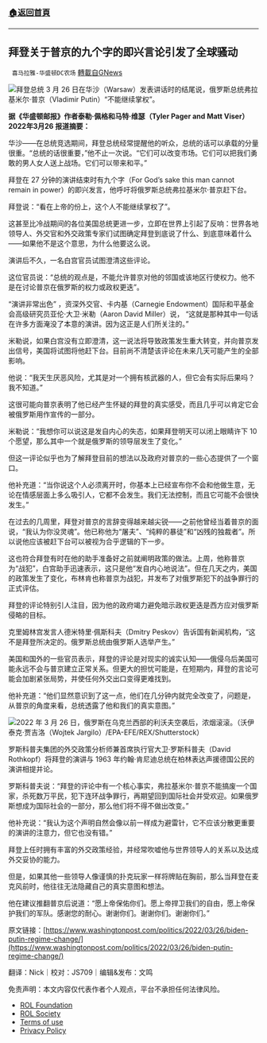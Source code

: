 ###  [:house:返回首頁](https://github.com/ourhimalayas/txt)
---


## 拜登关于普京的九个字的即兴言论引发了全球骚动
` 喜马拉雅-华盛顿DC农场` [轉載自GNews](https://gnews.org/zh-hans/2282933/)

![](https://assets.gnews.org/wp-content/uploads/2022/04/拜登关于普京的九个字的即兴言论引发了全球骚动.jpg)拜登总统 3 月 26 日在华沙（Warsaw）发表讲话时的结尾说，俄罗斯总统弗拉基米尔·普京（Vladimir Putin）“不能继续掌权”。

**据《华盛顿邮报》作者泰勒·佩格和马特·维瑟（Tyler Pager and Matt Viser）2022年3月26 报道摘要：**

华沙——在总统竞选期间，拜登总统经常提醒他的听众，总统的话可以承载的分量很重。“总统的话很重要，”他不止一次说。“它们可以改变市场。它们可以把我们勇敢的男人女人送上战场。它们可以带来和平。”

拜登在 27 分钟的演讲结束时有九个字（For God’s sake this man cannot remain in power）的即兴发言，他呼吁将俄罗斯总统弗拉基米尔·普京赶下台。

拜登说：“看在上帝的份上，这个人不能继续掌权了”。

这甚至比冷战期间的各位美国总统更进一步，立即在世界上引起了反响：世界各地领导人、外交官和外交政策专家们试图确定拜登到底说了什么、到底意味着什么——如果他不是这个意思，为什么他要这么说。

演讲后不久，一名白宫官员试图澄清这些评论。

这位官员说：“总统的观点是，不能允许普京对他的邻国或该地区行使权力。他不是在讨论普京在俄罗斯的权力或政权更迭”。

“演讲非常出色” ，资深外交官、卡内基（Carnegie Endowment）国际和平基金会高级研究员亚伦·大卫·米勒（Aaron David Miller）说， “这就是那种其中一句话在许多方面淹没了本意的演讲。因为这正是人们所关注的。”

米勒说，如果白宫没有立即澄清，这一说法将导致政策发生重大转变，并向普京发出信号，美国将试图将他赶下台。目前尚不清楚该评论在未来几天可能产生的全部影响。

他说：“我天生厌恶风险，尤其是对一个拥有核武器的人，但它会有实际后果吗？我不知道。”

这很可能向普京表明了他已经产生怀疑的拜登的真实感受，而且几乎可以肯定它会被俄罗斯用作宣传的一部分。

米勒说：“我想你可以说这是发自内心的失态，如果拜登明天可以闭上眼睛许下 10 个愿望，那么其中一个就是俄罗斯的领导层发生了变化。”

但这一评论似乎也为了解拜登目前的想法以及政府对普京的一些心态提供了一个窗口。

他补充道：“当你说这个人必须离开时，你基本上已经宣布你不会和他做生意，无论在情感层面上多么吸引人，它都不会发生。我们无法控制，而且它可能不会很快发生。”

在过去的几周里，拜登对普京的言辞变得越来越尖锐——之前他曾经当着普京的面说，“我认为你没灵魂”。他已称他为“屠夫”、“纯粹的暴徒”和“凶残的独裁者”。所以说他应该被赶下台可以被视为合乎逻辑的下一步。

这也符合拜登有时在他的助手准备好之前就阐明政策的做法。上周，他称普京为“战犯”，白宫助手迅速表示，这只是他“发自内心地说法”。但在几天之内，美国的政策发生了变化，布林肯也称普京为战犯，并发布了对俄罗斯犯下的战争罪行的正式评估。

拜登的评论特别引人注目，因为他的政府竭力避免暗示政权更迭是西方应对俄罗斯侵略的目标。

克里姆林宫发言人德米特里·佩斯科夫（Dmitry Peskov）告诉国有新闻机构，“这不是拜登所决定的。俄罗斯总统由俄罗斯人选举产生。”

美国和国外的一些官员表示，拜登的评论是对现实的诚实认知——俄侵乌后美国可能永远不会与普京建立正常关系。但更大的担忧可能是，在短期内，拜登的言论可能会加剧紧张局势，并使任何外交出口变得更难找到。

他补充道：“他们显然意识到了这一点，他们在几分钟内就完全改变了，问题是，从普京的角度来看，总统透露了他和我们的真实意图。”

![](https://assets.gnews.org/wp-content/uploads/2022/04/图片5-1.jpg)2022 年 3 月 26 日，俄罗斯在乌克兰西部的利沃夫空袭后，浓烟滚滚。（沃伊泰克·贾吉洛（Wojtek Jargilo）/EPA-EFE/REX/Shutterstock）

罗斯科普夫集团的外交政策分析师兼首席执行官大卫·罗斯科普夫（David Rothkopf）将拜登的演讲与 1963 年约翰·肯尼迪总统在柏林表达声援德国公民的演讲相提并论。

罗斯科普夫说：“拜登的评论中有一个核心事实，弗拉基米尔·普京不能搞废一个国家，杀死数万平民，犯下连环战争罪行，再期望回到国际社会并受欢迎。如果俄罗斯想成为国际社会的一部分，那么他们将不得不做出改变。”

他补充说：“我认为这个声明自然会像以前一样成为避雷针，它不应该分散更重要的演讲的注意力，但它也没有错。”

拜登上任时拥有丰富的外交政策经验，并经常吹嘘他与世界领导人的关系以及达成外交妥协的能力。

但是，如果其他一些领导人像谨慎的扑克玩家一样将牌贴在胸前，那么当拜登在麦克风前时，他往往无法隐藏自己的真实意图和想法。

他在建议推翻普京后说道：“愿上帝保佑你们。愿上帝捍卫我们的自由，愿上帝保护我们的军队。感谢您的耐心。谢谢你们。谢谢你们。谢谢你们。”

原文链接：[https://www.washingtonpost.com/politics/2022/03/26/biden-putin-regime-change/](https://www.washingtonpost.com/politics/2022/03/26/biden-putin-regime-change/)

翻译：Nick｜校对：JS709｜编辑&发布：文鸣

 

免责声明：本文内容仅代表作者个人观点，平台不承担任何法律风险。

- [ROL Foundation](https://rolfoundation.org/)
- [ROL Society](https://rolsociety.org/)
- [Terms of use](https://gnews.org/terms-of-use-3/)
- [Privacy Policy](https://gnews.org/privacy-policy/)
